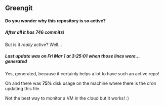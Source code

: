 ## Greengit

#### Do you wonder why this repository is so active?

##### After all it has 746 commits!

But is it *really* active? Well...

##### Last update was on Fri Mar 1 at 3:25:01 when those lines were... generated

Yes, generated, because it certainly helps a lot to have such an active repo!

Oh and there was **75%** disk usage on the machine
where there is the cron updating this file.

Not the best way to monitor a VM in the cloud but it works! :)
